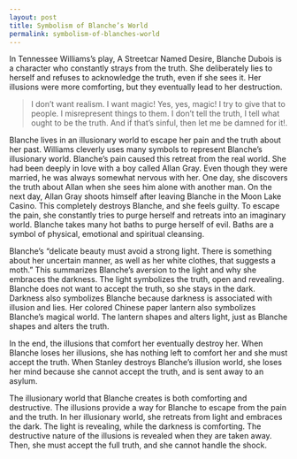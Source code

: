 ```yaml
---
layout: post
title: Symbolism of Blanche’s World
permalink: symbolism-of-blanches-world
---
```


In Tennessee Williams’s play, A Streetcar Named Desire, Blanche Dubois is a character who constantly strays from the truth. She deliberately lies to herself and refuses to acknowledge the truth, even if she sees it. Her illusions were more comforting, but they eventually lead to her destruction.

> I don’t want realism. I want magic! Yes, yes, magic! I try to give that to people. I misrepresent things to them. I don’t tell the truth, I tell what ought to be the truth. And if that’s sinful, then let me be damned for it!.

Blanche lives in an illusionary world to escape her pain and the truth about her past. Williams cleverly uses many symbols to represent Blanche’s illusionary world. Blanche’s pain caused this retreat from the real world. She had been deeply in love with a boy called Allan Gray. Even though they were married, he was always somewhat nervous with her. One day, she discovers the truth about Allan when she sees him alone with another man. On the next day, Allan Gray shoots himself after leaving Blanche in the Moon Lake Casino. This completely destroys Blanche, and she feels guilty. To escape the pain, she constantly tries to purge herself and retreats into an imaginary world. Blanche takes many hot baths to purge herself of evil. Baths are a symbol of physical, emotional and spiritual cleansing.

Blanche’s “delicate beauty must avoid a strong light. There is something about her uncertain manner, as well as her white clothes, that suggests a moth.” This summarizes Blanche’s aversion to the light and why she embraces the darkness. The light symbolizes the truth, open and revealing. Blanche does not want to accept the truth, so she stays in the dark. Darkness also symbolizes Blanche because darkness is associated with illusion and lies. Her colored Chinese paper lantern also symbolizes Blanche’s magical world. The lantern shapes and alters light, just as Blanche shapes and alters the truth.

In the end, the illusions that comfort her eventually destroy her. When Blanche loses her illusions, she has nothing left to comfort her and she must accept the truth. When Stanley destroys Blanche’s illusion world, she loses her mind because she cannot accept the truth, and is sent away to an asylum.

The illusionary world that Blanche creates is both comforting and destructive. The illusions provide a way for Blanche to escape from the pain and the truth. In her illusionary world, she retreats from light and embraces the dark. The light is revealing, while the darkness is comforting. The destructive nature of the illusions is revealed when they are taken away. Then, she must accept the full truth, and she cannot handle the shock.
